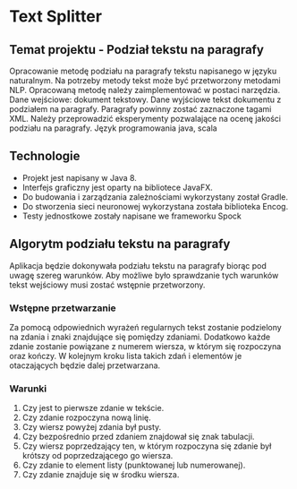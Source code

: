 # Text Splitter

## Temat projektu - Podział tekstu na paragrafy

Opracowanie metodę podziału na paragrafy tekstu napisanego w języku naturalnym. Na potrzeby metody tekst może być przetworzony metodami NLP. Opracowaną metodę należy zaimplementować w postaci narzędzia. 
Dane wejściowe: dokument tekstowy. Dane wyjściowe tekst dokumentu z podziałem na paragrafy. Paragrafy powinny zostać zaznaczone tagami XML.
Należy przeprowadzić eksperymenty pozwalające na ocenę jakości podziału na paragrafy.
Język programowania java, scala

## Technologie
- Projekt jest napisany w Java 8.
- Interfejs graficzny jest oparty na bibliotece JavaFX.
- Do budowania i zarządzania zależnościami wykorzystany został Gradle.
- Do stworzenia sieci neuronowej wykorzystana została biblioteka Encog.
- Testy jednostkowe zostały napisane we frameworku Spock

## Algorytm podziału tekstu na paragrafy

Aplikacja będzie dokonywała podziału tekstu na paragrafy biorąc pod uwagę szereg warunków. 
Aby możliwe było sprawdzanie tych warunków tekst wejściowy musi zostać wstępnie przetworzony.

### Wstępne przetwarzanie

Za pomocą odpowiednich wyrażeń regularnych tekst zostanie podzielony na zdania i znaki znajdujące się pomiędzy zdaniami. 
Dodatkowo każde zdanie zostanie powiązane z numerem wiersza, w którym się rozpoczyna oraz kończy. 
W kolejnym kroku lista takich zdań i elementów je otaczających będzie dalej przetwarzana.

### Warunki

1. Czy jest to pierwsze zdanie w tekście.
2. Czy zdanie rozpoczyna nową linię.
3. Czy wiersz powyżej zdania był pusty.
4. Czy bezpośrednio przed zdaniem znajdował się znak tabulacji.
5. Czy wiersz poprzedzający ten, w którym rozpoczyna się zdanie był krótszy od poprzedzającego go wiersza.
6. Czy zdanie to element listy (punktowanej lub numerowanej).
7. Czy zdanie znajduje się w środku wiersza.



